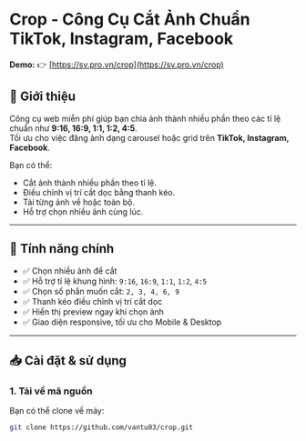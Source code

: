 # Crop - Công Cụ Cắt Ảnh Chuẩn TikTok, Instagram, Facebook

**Demo:** 👉 [https://sv.pro.vn/crop](https://sv.pro.vn/crop)

## 📝 Giới thiệu

Công cụ web miễn phí giúp bạn chia ảnh thành nhiều phần theo các tỉ lệ chuẩn như **9:16, 16:9, 1:1, 1:2, 4:5**.  
Tối ưu cho việc đăng ảnh dạng carousel hoặc grid trên **TikTok, Instagram, Facebook**.

Bạn có thể:
- Cắt ảnh thành nhiều phần theo tỉ lệ.
- Điều chỉnh vị trí cắt dọc bằng thanh kéo.
- Tải từng ảnh về hoặc toàn bộ.
- Hỗ trợ chọn nhiều ảnh cùng lúc.

---

## 🚀 Tính năng chính

- ✅ Chọn nhiều ảnh để cắt
- ✅ Hỗ trợ tỉ lệ khung hình: `9:16`, `16:9`, `1:1`, `1:2`, `4:5`
- ✅ Chọn số phần muốn cắt: `2, 3, 4, 6, 9`
- ✅ Thanh kéo điều chỉnh vị trí cắt dọc
- ✅ Hiển thị preview ngay khi chọn ảnh
- ✅ Giao diện responsive, tối ưu cho Mobile & Desktop

---

## 📥 Cài đặt & sử dụng

### 1. Tải về mã nguồn
Bạn có thể clone về máy:

```bash
git clone https://github.com/vantu03/crop.git
